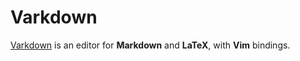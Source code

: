 # Varkdown

[Varkdown](https://www.varkdown.com) is an editor for **Markdown** and **LaTeX**, with **Vim** bindings.